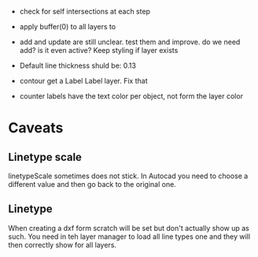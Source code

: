 - check for self intersections at each step
- apply buffer(0) to all layers to 

- add and update are still unclear. test them and improve. do we need add? is it even active? Keep styling if layer exists
- Default line thickness shuld be: 0.13
- contour get a Label Label layer. Fix that
- counter labels have the text color per object, not form the layer color

# Caveats

## Linetype scale
linetypeScale sometimes does not stick. In Autocad you need to choose a different value and then go back to the original one.

## Linetype
When creating a dxf form scratch will be set but don't actually show up as such. You need in teh layer manager to load all line types one and they will then correctly show for all layers.